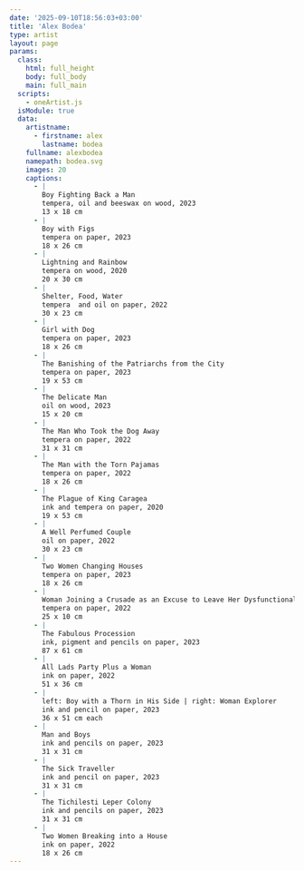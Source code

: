 ```yaml
---
date: '2025-09-10T18:56:03+03:00'
title: 'Alex Bodea'
type: artist
layout: page
params:
  class:
    html: full_height
    body: full_body
    main: full_main
  scripts:
    - oneArtist.js
  isModule: true  
  data:
    artistname:
      - firstname: alex
        lastname: bodea
    fullname: alexbodea
    namepath: bodea.svg
    images: 20
    captions:
      - |
        Boy Fighting Back a Man
        tempera, oil and beeswax on wood, 2023
        13 x 18 cm
      - |
        Boy with Figs
        tempera on paper, 2023
        18 x 26 cm
      - |
        Lightning and Rainbow
        tempera on wood, 2020
        20 x 30 cm
      - |
        Shelter, Food, Water
        tempera  and oil on paper, 2022
        30 x 23 cm
      - |
        Girl with Dog
        tempera on paper, 2023
        18 x 26 cm
      - |
        The Banishing of the Patriarchs from the City
        tempera on paper, 2023
        19 x 53 cm
      - |
        The Delicate Man
        oil on wood, 2023
        15 x 20 cm
      - |
        The Man Who Took the Dog Away
        tempera on paper, 2022
        31 x 31 cm
      - |
        The Man with the Torn Pajamas
        tempera on paper, 2022
        18 x 26 cm
      - |
        The Plague of King Caragea
        ink and tempera on paper, 2020
        19 x 53 cm
      - |
        A Well Perfumed Couple
        oil on paper, 2022
        30 x 23 cm
      - |
        Two Women Changing Houses
        tempera on paper, 2023
        18 x 26 cm
      - |
        Woman Joining a Crusade as an Excuse to Leave Her Dysfunctional Family
        tempera on paper, 2022
        25 x 10 cm
      - |
        The Fabulous Procession
        ink, pigment and pencils on paper, 2023
        87 x 61 cm
      - |
        All Lads Party Plus a Woman
        ink on paper, 2022
        51 x 36 cm
      - |
        left: Boy with a Thorn in His Side | right: Woman Explorer 
        ink and pencil on paper, 2023
        36 x 51 cm each
      - |
        Man and Boys
        ink and pencils on paper, 2023
        31 x 31 cm
      - |
        The Sick Traveller
        ink and pencil on paper, 2023
        31 x 31 cm
      - |
        The Tichilesti Leper Colony
        ink and pencils on paper, 2023
        31 x 31 cm
      - |
        Two Women Breaking into a House
        ink on paper, 2022
        18 x 26 cm
---
```

